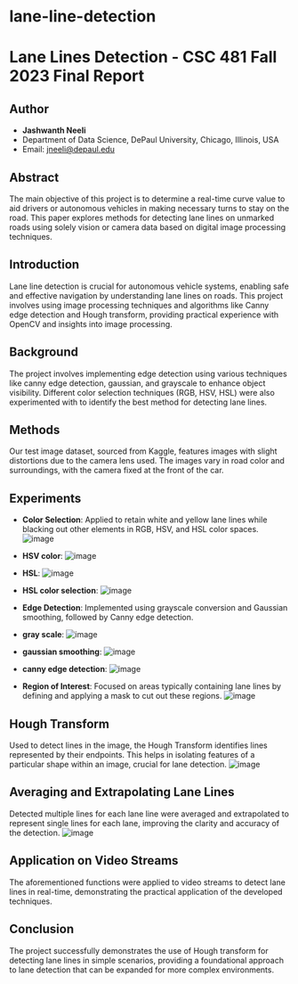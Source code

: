 # lane-line-detection

# Lane Lines Detection - CSC 481 Fall 2023 Final Report

## Author
- **Jashwanth Neeli**
- Department of Data Science, DePaul University, Chicago, Illinois, USA
- Email: jneeli@depaul.edu

## Abstract
The main objective of this project is to determine a real-time curve value to aid drivers or autonomous vehicles in making necessary turns to stay on the road. This paper explores methods for detecting lane lines on unmarked roads using solely vision or camera data based on digital image processing techniques.

## Introduction
Lane line detection is crucial for autonomous vehicle systems, enabling safe and effective navigation by understanding lane lines on roads. This project involves using image processing techniques and algorithms like Canny edge detection and Hough transform, providing practical experience with OpenCV and insights into image processing.

## Background
The project involves implementing edge detection using various techniques like canny edge detection, gaussian, and grayscale to enhance object visibility. Different color selection techniques (RGB, HSV, HSL) were also experimented with to identify the best method for detecting lane lines.

## Methods
Our test image dataset, sourced from Kaggle, features images with slight distortions due to the camera lens used. The images vary in road color and surroundings, with the camera fixed at the front of the car.

## Experiments
- **Color Selection**: Applied to retain white and yellow lane lines while blacking out other elements in RGB, HSV, and HSL color spaces.
  ![image](https://github.com/jashwanthneeli/lane-line-detection/assets/76511089/eca02afc-4635-4297-874c-41d65049e547)
- **HSV color**:
  ![image](https://github.com/jashwanthneeli/lane-line-detection/assets/76511089/17a88bfa-24ec-4767-acb7-9d34018aa8c1)
- **HSL**:
  ![image](https://github.com/jashwanthneeli/lane-line-detection/assets/76511089/fef9ce21-00ba-4341-b017-15f92132f32b)
- **HSL color selection**:
  ![image](https://github.com/jashwanthneeli/lane-line-detection/assets/76511089/c039e7eb-54cb-4423-917f-866feff8071f)

- **Edge Detection**: Implemented using grayscale conversion and Gaussian smoothing, followed by Canny edge detection.
- **gray scale**:
  ![image](https://github.com/jashwanthneeli/lane-line-detection/assets/76511089/97169386-ed96-4171-b398-77a6c5f7c78f)
- **gaussian smoothing**:
  ![image](https://github.com/jashwanthneeli/lane-line-detection/assets/76511089/e618b748-bbf5-4b7f-be9d-bd27d950fed8)
- **canny edge detection**:
  ![image](https://github.com/jashwanthneeli/lane-line-detection/assets/76511089/0190074c-943f-4c59-9aaa-afc6c8a2143e)

- **Region of Interest**: Focused on areas typically containing lane lines by defining and applying a mask to cut out these regions.
![image](https://github.com/jashwanthneeli/lane-line-detection/assets/76511089/ac30b179-5426-4a49-8444-24926111ef67)

## Hough Transform
Used to detect lines in the image, the Hough Transform identifies lines represented by their endpoints. This helps in isolating features of a particular shape within an image, crucial for lane detection.
![image](https://github.com/jashwanthneeli/lane-line-detection/assets/76511089/32dd7ef2-dfcc-4dad-b7f5-afcff4d8b5cd)

## Averaging and Extrapolating Lane Lines
Detected multiple lines for each lane line were averaged and extrapolated to represent single lines for each lane, improving the clarity and accuracy of the detection.
![image](https://github.com/jashwanthneeli/lane-line-detection/assets/76511089/8ea0827e-590a-46be-9ded-1db23307cadb)

## Application on Video Streams
The aforementioned functions were applied to video streams to detect lane lines in real-time, demonstrating the practical application of the developed techniques.

## Conclusion
The project successfully demonstrates the use of Hough transform for detecting lane lines in simple scenarios, providing a foundational approach to lane detection that can be expanded for more complex environments.

